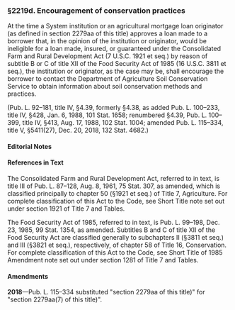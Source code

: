 ### §2219d. Encouragement of conservation practices ###

At the time a System institution or an agricultural mortgage loan originator (as defined in section 2279aa of this title) approves a loan made to a borrower that, in the opinion of the institution or originator, would be ineligible for a loan made, insured, or guaranteed under the Consolidated Farm and Rural Development Act (7 U.S.C. 1921 et seq.) by reason of subtitle B or C of title XII of the Food Security Act of 1985 (16 U.S.C. 3811 et seq.), the institution or originator, as the case may be, shall encourage the borrower to contact the Department of Agriculture Soil Conservation Service to obtain information about soil conservation methods and practices.

(Pub. L. 92–181, title IV, §4.39, formerly §4.38, as added Pub. L. 100–233, title IV, §428, Jan. 6, 1988, 101 Stat. 1658; renumbered §4.39, Pub. L. 100–399, title IV, §413, Aug. 17, 1988, 102 Stat. 1004; amended Pub. L. 115–334, title V, §5411(27), Dec. 20, 2018, 132 Stat. 4682.)

#### **Editorial Notes** ####

#### References in Text ####

The Consolidated Farm and Rural Development Act, referred to in text, is title III of Pub. L. 87–128, Aug. 8, 1961, 75 Stat. 307, as amended, which is classified principally to chapter 50 (§1921 et seq.) of Title 7, Agriculture. For complete classification of this Act to the Code, see Short Title note set out under section 1921 of Title 7 and Tables.

The Food Security Act of 1985, referred to in text, is Pub. L. 99–198, Dec. 23, 1985, 99 Stat. 1354, as amended. Subtitles B and C of title XII of the Food Security Act are classified generally to subchapters II (§3811 et seq.) and III (§3821 et seq.), respectively, of chapter 58 of Title 16, Conservation. For complete classification of this Act to the Code, see Short Title of 1985 Amendment note set out under section 1281 of Title 7 and Tables.

#### Amendments ####

**2018**—Pub. L. 115–334 substituted "section 2279aa of this title)" for "section 2279aa(7) of this title)".